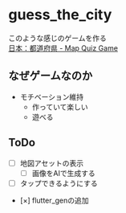# guess_the_city

このような感じのゲームを作る  
[日本：都道府県 - Map Quiz Game](https://www.geoguessr.com/ja/vgp/3184)

## なぜゲームなのか

- モチベーション維持
  - 作っていて楽しい
  - 遊べる

## ToDo

- [ ] 地図アセットの表示
  - [ ] 画像をAIで生成する
- [ ] タップできるようにする
- [×] flutter_genの追加
 